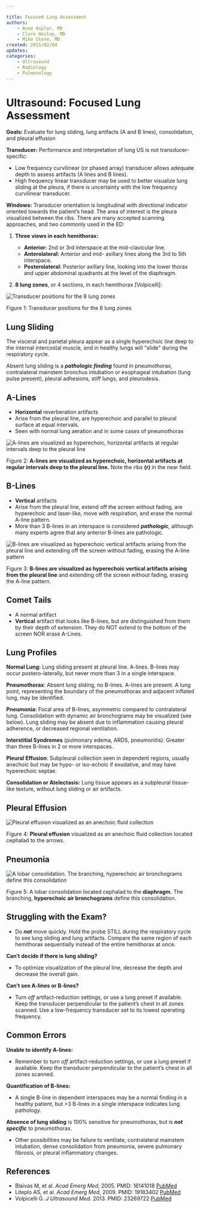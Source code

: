 ```yaml
---

title: Focused Lung Assessment
authors:
    - Anne Aspler, MD
    - Clare Heslop, MD
    - Mike Stone, MD
created: 2015/02/04
updates:
categories:
    - Ultrasound
    - Radiology
    - Pulmonology
---
```


# Ultrasound: Focused Lung Assessment

**Goals:** Evaluate for lung sliding, lung artifacts (A and B lines), consolidation, and pleural effusion

**Transducer:** Performance and interpretation of lung US is not transducer-specific:

- Low frequency curvilinear (or phased array) transducer allows adequate depth to assess artifacts (A lines and B lines).
- High frequency linear transducer may be used to better visualize lung sliding at the pleura, if there is uncertainty with the low frequency curvilinear transducer.

**Windows:** Transducer orientation is longitudinal with directional indicator oriented towards the patient’s head. The area of interest is the pleura visualized between the ribs. There are many accepted scanning approaches, and two commonly used in the ED:

1. **Three views in each hemithorax:**

   - **Anterior:** 2nd or 3rd interspace at the mid-clavicular line.
   - **Anterolateral:** Anterior and mid- axillary lines along the 3rd to 5th interspace.
   - **Posterolateral:** Posterior axillary line, looking into the lower thorax and upper abdominal quadrants at the level of the diaphragm.

2. **8 lung zones**, or 4 sections, in each hemithorax [Volpicelli]&#x3A;

![Transducer positions for the 8 lung zones](image-1.png)

Figure 1: Transducer positions for the 8 lung zones

## Lung Sliding

The visceral and parietal pleura appear as a single hyperechoic line deep to the internal intercostal muscle, and in healthy lungs will "slide" during the respiratory cycle.

Absent lung sliding is a **_pathologic finding_** found in pneumothorax, contralateral mainstem bronchus intubation or esophageal intubation (lung pulse present), pleural adhesions, stiff lungs, and pleurodesis.

## A-Lines

- **Horizontal** reverberation artifacts
- Arise from the pleural line, are hyperechoic and parallel to pleural surface at equal intervals.
- Seen with normal lung aeration and in some cases of pneumothorax

![A-lines are visualized as hyperechoic, horizontal artifacts at regular intervals deep to the pleural line](image-2.png)

Figure 2: **A-lines are visualized as hyperechoic, horizontal artifacts at regular intervals deep to the pleural line.** Note the ribs **(r)** in the near field.

## B-Lines

- **Vertical** artifacts
- Arise from the pleural line, extend off the screen without fading, are hyperechoic and laser-like, move with respiration, and erase the normal A-line pattern.
- More than 3 B-lines in an interspace is considered **_pathologic_**, although many experts agree that any anterior B-lines are pathologic.

![B-lines are visualized as hyperechoic vertical artifacts arising from the pleural line and extending off the screen without fading, erasing the A-line pattern](image-3.png)

Figure 3: **B-lines are visualized as hyperechoic vertical artifacts arising from the pleural line** and extending off the screen without fading, erasing the A-line pattern.

## Comet Tails

- A normal artifact
- **Vertical** artifact that looks like B-lines, but are distinguished from them by their depth of extension. They do NOT extend to the bottom of the screen NOR erase A-Lines.

## Lung Profiles

**Normal Lung:** Lung sliding present at pleural line. A-lines. B-lines may occur postero-laterally, but never more than 3 in a single interspace.

**Pneumothorax**: Absent lung sliding, no B-lines. A-lines are present. A lung point, representing the boundary of the pneumothorax and adjacent inflated lung, may be identified.

**Pneumonia:** Focal area of B-lines, asymmetric compared to contralateral lung. Consolidation with dynamic air bronchograms may be visualized (see below). Lung sliding may be absent due to inflammation causing pleural adherence, or decreased regional ventilation.

**Interstitial Syndromes** (pulmonary edema, ARDS, pneumonitis): Greater than three B-lines in 2 or more interspaces.

**Pleural** **Effusion**: Subpleural collection seen in dependent regions, usually anechoic but may be hypo- or iso-echoic if exudative, and may have hyperechoic septae.

**Consolidation or Atelectasis:** Lung tissue appears as a subpleural tissue-like texture, without lung sliding or air artifacts.

## Pleural Effusion

![Pleural effusion visualized as an anechoic fluid collection](image-4.png)

Figure 4: **Pleural effusion** visualized as an anechoic fluid collection located cephalad to the arrows.

## Pneumonia

![A lobar consolidation. The branching, hyperechoic air bronchograms define this consolidation](image-5.png)

Figure 5: A lobar consolidation located cephalad to the **diaphragm.** The branching, **hyperechoic air bronchograms** define this consolidation.

## Struggling with the Exam?

- Do **_not_** move quickly. Hold the probe STILL during the respiratory cycle to see lung sliding and lung artifacts. Compare the same region of each hemithorax sequentially instead of the entire hemithorax at once.

**Can’t decide if there is lung sliding?**

- To optimize visualization of the pleural line, decrease the depth and decrease the overall gain.

**Can’t see A-lines or B-lines?**

- Turn _off_ artifact-reduction settings, or use a lung preset if available. Keep the transducer perpendicular to the patient’s chest in all zones scanned. Use a low-frequency transducer set to its lowest operating frequency.

## Common Errors

**Unable to identify A-lines:** 

- Remember to turn _off_ artifact-reduction settings, or use a lung preset if available. Keep the transducer perpendicular to the patient’s chest in all zones scanned.

**Quantification of B-lines:** 

- A single B-line in dependent interspaces may be a normal finding in a healthy patient, but >3 B-lines in a single interspace indicates lung pathology.

**Absence of lung sliding** is 100% sensitive for pneumothorax, but is **_not specific_** to pneumothorax. 

- Other possibilities may be failure to ventilate, contralateral mainstem intubation, dense consolidation from pneumonia, severe pulmonary fibrosis, or pleural inflammatory changes.

## References

- Blaivas M, et al. _Acad Emerg Med_, 2005. PMID: 16141018 [PubMed](http://www.ncbi.nlm.nih.gov/pubmed/16141018)
- Liteplo AS, et al. _Acad Emerg Med_, 2009. PMID: 19183402 [PubMed](http://www.ncbi.nlm.nih.gov/pubmed/19183402)
- Volpicelli G. _J Ultrasound Med_. 2013. PMID: 23269722 [PubMed](http://www.ncbi.nlm.nih.gov/pubmed/23269722)
